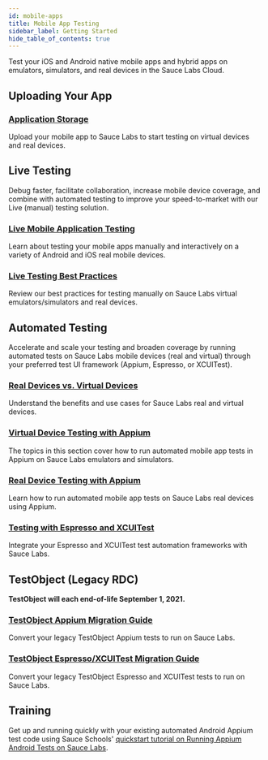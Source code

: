 ```yaml
---
id: mobile-apps
title: Mobile App Testing
sidebar_label: Getting Started
hide_table_of_contents: true
---
```


Test your iOS and Android native mobile apps and hybrid apps on emulators, simulators, and real devices in the Sauce Labs Cloud.

## Uploading Your App

<div>
  <div className="box boxwidetop card">
    <div className="container">
    <a href="/mobile-apps/app-storage"><h3>Application Storage</h3></a>
    <p>Upload your mobile app to Sauce Labs to start testing on virtual devices and real devices.</p>
    </div>
  </div>
</div>

## Live Testing  

Debug faster, facilitate collaboration, increase mobile device coverage, and combine with automated testing to improve your speed-to-market with our Live (manual) testing solution.


<div className="box-wrapper" markdown="1">

  <div className="box box1 card">
    <div className="container">
    <a href="/mobile-apps/live-testing/live-mobile-app-testing"><h3>Live Mobile Application Testing</h3></a>
    <p>Learn about testing your mobile apps manually and interactively on a variety of Android and iOS real mobile devices.</p>
    </div>
  </div>
  <div className="box box2 card">
    <div className="container">
    <a href="/mobile-apps/live-testing/live-mobile-app-testing"><h3>Live Testing Best Practices</h3></a>
    <p>Review our best practices for testing manually on Sauce Labs virtual emulators/simulators and real devices.</p>
    </div>
  </div>
</div>

## Automated Testing

Accelerate and scale your testing and broaden coverage by running automated tests on Sauce Labs mobile devices (real and virtual) through your preferred test UI framework (Appium, Espresso, or XCUITest).

<div>
  <div className="box boxwidetop card">
    <div className="container">
    <a href="/mobile-apps/supported-devices"><h3>Real Devices vs. Virtual Devices</h3></a>
    <p>Understand the benefits and use cases for Sauce Labs real and virtual devices.</p>
    </div>
  </div>
</div>
<div className="box-wrapper" markdown="1">
  <div className="box box1 card">
    <div className="container">
    <a href="/mobile-apps/automated-testing/appium/virtual-devices"><h3>Virtual Device Testing with Appium</h3></a>The topics in this section cover how to run automated mobile app tests in Appium on Sauce Labs emulators and simulators.
    </div>
  </div>
  <div className="box box2 card">
    <div className="container">
    <a href="/mobile-apps/automated-testing/appium/real-devices"><h3>Real Device Testing with Appium</h3></a>Learn how to run automated mobile app tests on Sauce Labs real devices using Appium.
    </div>
  </div>
</div>
<div className="box boxwidebottom card">
  <div className="container">
  <a href="/mobile-apps/automated-testing/espresso-xcuitest"><h3>Testing with Espresso and XCUITest</h3></a>
  <p>Integrate your Espresso and XCUITest test automation frameworks with Sauce Labs.</p>
  </div>
</div>

## TestObject (Legacy RDC)

**TestObject will each end-of-life September 1, 2021.**

<div className="box-wrapper" markdown="1">

  <div className="box box1 card">
    <div className="container">
    <a href="/mobile-apps/automated-testing/appium/migration"><h3>TestObject Appium Migration Guide</h3></a>
    <p>Convert your legacy TestObject Appium tests to run on Sauce Labs.</p>
    </div>
  </div>
  <div className="box box2 card">
    <div className="container">
    <a href="/mobile-apps/automated-testing/espresso-xcuitest/#legacy-to-saucectl-commands-map"><h3>TestObject Espresso/XCUITest Migration Guide</h3></a>
    <p>Convert your legacy TestObject Espresso and XCUITest tests to run on Sauce Labs.</p>
    </div>
  </div>
</div>

## Training

Get up and running quickly with your existing automated Android Appium test code using Sauce Schools' [quickstart tutorial on Running Appium Android Tests on Sauce Labs](https://training.saucelabs.com/codelabs/Module2-Quickstart/index.html?index=..%2F..quickstart#0).
